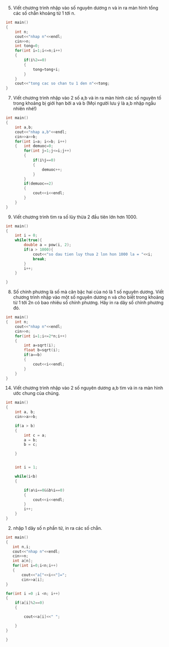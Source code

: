 5.	Viết chương trình nhập vào số nguyên dương n và in ra màn hình tổng các số chẵn khoảng từ 1 tới n.
```cpp
int main()
{
    int n;
    cout<<"nhap n"<<endl;
    cin>>n;
    int tong=0;
    for(int i=1;i<=n;i++)
    {
        if(i%2==0)
        {
            tong=tong+i;
        }
    }
    cout<<"tong cac so chan tu 1 den n"<<tong;
}

```
7.	Viết chương trình nhập vào 2 số a,b và in ra màn hình các số nguyên tố trong khoảng bị giới hạn bởi a và b (Mọi người lưu ý là a,b nhập ngẫu nhiên nhé!)
```cpp
int main()
{
    int a,b;
    cout<<"nhap a,b"<<endl;
    cin>>a>>b;
    for(int i=a; i<=b; i++)
    {   int demuoc=0;
        for(int j=1;j<=i;j++)
        {
            if(i%j==0)
            {
                demuoc++;
            }
        }
        if(demuoc==2)
        {
            cout<<i<<endl;
        }
    }
}
```
9.	Viết chương trình tìm ra số lũy thừa 2 đầu tiên lớn hơn 1000.
```cpp
int main()
{
    int i = 0;
    while(true){
        double a = pow(i, 2);
        if(a > 1000){
            cout<<"so dau tien luy thua 2 lon hon 1000 la = "<<i;
            break;
        }
        i++;
    }

}
```
8.	Số chính phương là số mà căn bậc hai của nó là 1 số nguyên dương. Viết chương trình nhập vào một số nguyên dương n và cho biết trong khoảng từ 1 tới 2n có bao nhiêu số chính phương. Hãy in ra dãy số chính phương đó.
```cpp
int main()
{   int n;
    cout<<"nhap n"<<endl;
    cin>>n;
    for(int i=1;i<=2*n;i++)
    {
        int a=sqrt(i);
        float b=sqrt(i);
        if(a==b)
        {
            cout<<i<<endl;
        }
    }
}
```
14.	Viết chương trình nhập vào 2 số nguyên dương a,b tìm và in ra màn hình ước chung của chúng.
```cpp
int main()
{
    int a, b;
    cin>>a>>b;

    if(a > b)
    {
        int c = a;
        a = b;
        b = c;

    }


    int i = 1;

    while(i<b)
    {

        if(a%i==0&&b%i==0)
        {
            cout<<i<<endl;
        }
        i++;
    }
}
```
2. nhập 1 dãy số n phần tử, in ra các số chẵn.
```cpp
int main()
{
   int n,i;
   cout<<"nhap n"<<endl;
   cin>>n;
   int a[n];
   for(int i=0;i<n;i++)
   {
       cout<<"a["<<i<<"]=";
       cin>>a[i];
}

for(int i =0 ;i <n; i++)
{
    if(a[i]%2==0)
    {

        cout<<a[i]<<" ";

    }
}

}
```
